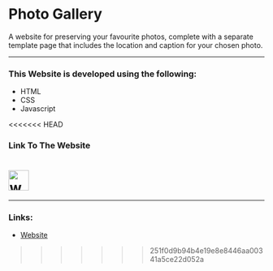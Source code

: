 # Photo Gallery

A website for preserving your favourite photos, complete with a separate template page that includes the location and caption for your chosen photo.

<hr>

### This Website is developed using the following:
- HTML
- CSS
- Javascript

<<<<<<< HEAD
### Link To The Website
<a><img src = "https://img.icons8.com/fluency/344/link.png" title ="link to website" alt = "website-link" width = "40" height = "40"></a>
=======
<hr>

### Links:
 * [Website](https://hassanchowdhry.github.io/Photo-Gallery/)
>>>>>>> 251f0d9b94b4e19e8e8446aa00341a5ce22d052a
